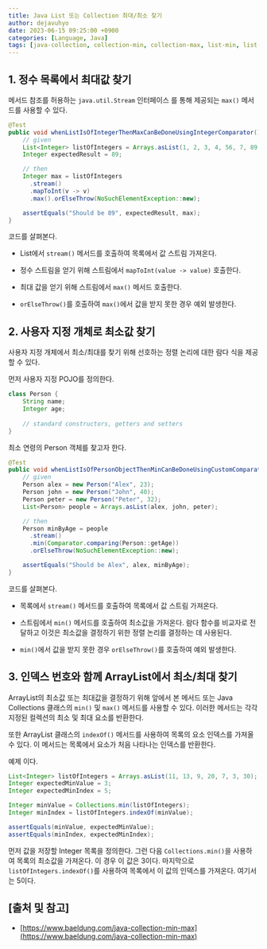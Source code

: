 ```yaml
---
title: Java List 또는 Collection 최대/최소 찾기
author: dejavuhyo
date: 2023-06-15 09:25:00 +0900
categories: [Language, Java]
tags: [java-collection, collection-min, collection-max, list-min, list-max, 자바-컬렉션, 컬렉션-최대, 컬렉션-최소]
---
```


## 1. 정수 목록에서 최대값 찾기
메서드 참조를 허용하는 `java.util.Stream` 인터페이스 를 통해 제공되는 `max()` 메서드를 사용할 수 있다.

```java
@Test
public void whenListIsOfIntegerThenMaxCanBeDoneUsingIntegerComparator() {
    // given
    List<Integer> listOfIntegers = Arrays.asList(1, 2, 3, 4, 56, 7, 89, 10);
    Integer expectedResult = 89;

    // then
    Integer max = listOfIntegers
      .stream()
      .mapToInt(v -> v)
      .max().orElseThrow(NoSuchElementException::new);

    assertEquals("Should be 89", expectedResult, max);
}
```

코드를 살펴본다.

* List에서 `stream()` 메서드를 호출하여 목록에서 값 스트림 가져온다.

* 정수 스트림을 얻기 위해 스트림에서 `mapToInt(value -> value)` 호출한다.

* 최대 값을 얻기 위해 스트림에서 `max()` 메서드 호출한다.

* `orElseThrow()`를 호출하여 `max()`에서 값을 받지 못한 경우 예외 발생한다.

## 2. 사용자 지정 개체로 최소값 찾기
사용자 지정 개체에서 최소/최대를 찾기 위해 선호하는 정렬 논리에 대한 람다 식을 제공할 수 있다.

먼저 사용자 지정 POJO를 정의한다.

```java
class Person {
    String name;
    Integer age;
      
    // standard constructors, getters and setters
}
```

최소 연령의 Person 객체를 찾고자 한다.

```java
@Test
public void whenListIsOfPersonObjectThenMinCanBeDoneUsingCustomComparatorThroughLambda() {
    // given
    Person alex = new Person("Alex", 23);
    Person john = new Person("John", 40);
    Person peter = new Person("Peter", 32);
    List<Person> people = Arrays.asList(alex, john, peter);

    // then
    Person minByAge = people
      .stream()
      .min(Comparator.comparing(Person::getAge))
      .orElseThrow(NoSuchElementException::new);

    assertEquals("Should be Alex", alex, minByAge);
}
```

코드를 살펴본다.

* 목록에서 `stream()` 메서드를 호출하여 목록에서 값 스트림 가져온다.

* 스트림에서 `min()` 메서드를 호출하여 최소값을 가져온다. 람다 함수를 비교자로 전달하고 이것은 최소값을 결정하기 위한 정렬 논리를 결정하는 데 사용된다.

* `min()`에서 값을 받지 못한 경우 `orElseThrow()`를 호출하여 예외 발생한다.

## 3. 인덱스 번호와 함께 ArrayList에서 최소/최대 찾기
ArrayList의 최소값 또는 최대값을 결정하기 위해 앞에서 본 메서드 또는 Java Collections 클래스의 `min()` 및 `max()` 메서드를 사용할 수 있다. 이러한 메서드는 각각 지정된 컬렉션의 최소 및 최대 요소를 반환한다.

또한 ArrayList 클래스의 `indexOf()` 메서드를 사용하여 목록의 요소 인덱스를 가져올 수 있다. 이 메서드는 목록에서 요소가 처음 나타나는 인덱스를 반환한다.

예제 이다.

```java
List<Integer> listOfIntegers = Arrays.asList(11, 13, 9, 20, 7, 3, 30);
Integer expectedMinValue = 3;
Integer expectedMinIndex = 5;

Integer minValue = Collections.min(listOfIntegers);
Integer minIndex = listOfIntegers.indexOf(minValue);

assertEquals(minValue, expectedMinValue);
assertEquals(minIndex, expectedMinIndex);
```

먼저 값을 저장할 Integer 목록을 정의한다. 그런 다음 `Collections.min()`을 사용하여 목록의 최소값을 가져온다. 이 경우 이 값은 3이다. 마지막으로 `listOfIntegers.indexOf()`를 사용하여 목록에서 이 값의 인덱스를 가져온다. 여기서는 5이다.

## [출처 및 참고]
* [https://www.baeldung.com/java-collection-min-max](https://www.baeldung.com/java-collection-min-max)
